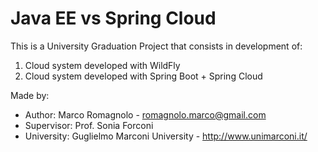 # Java EE vs Spring Cloud

This is a University Graduation Project that consists in development of:
1. Cloud system developed with WildFly
2. Cloud system developed with Spring Boot + Spring Cloud

Made by:
* Author: Marco Romagnolo - romagnolo.marco@gmail.com
* Supervisor: Prof. Sonia Forconi
* University: Guglielmo Marconi University - http://www.unimarconi.it/
